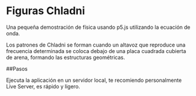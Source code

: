 # Figuras Chladni

Una pequeña demostración de física usando p5.js utilizando la ecuación de onda.

Los patrones de Chladni se forman cuando un altavoz que reproduce una frecuencia determinada se coloca debajo de una placa cuadrada cubierta de arena, formando las estructuras geométricas.


##Pasos

Ejecuta la aplicación en un servidor local, te recomiendo personalmente Live Server, es rápido y ligero.
